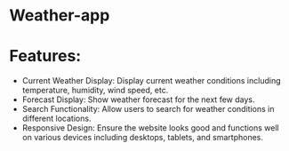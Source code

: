 # Weather-app


# Features:
- Current Weather Display: Display current weather conditions including temperature, humidity, wind speed, etc.
- Forecast Display: Show weather forecast for the next few days.
- Search Functionality: Allow users to search for weather conditions in different locations.
- Responsive Design: Ensure the website looks good and functions well on various devices including desktops, tablets, and smartphones.
